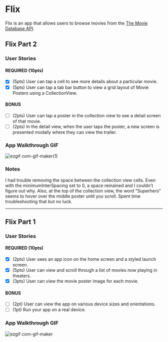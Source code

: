 # Flix

Flix is an app that allows users to browse movies from the [The Movie Database API](http://docs.themoviedb.apiary.io/#).

## Flix Part 2

### User Stories

#### REQUIRED (10pts)
- [x] (5pts) User can tap a cell to see more details about a particular movie.
- [x] (5pts) User can tap a tab bar button to view a grid layout of Movie Posters using a CollectionView.

#### BONUS
- [ ] (2pts) User can tap a poster in the collection view to see a detail screen of that movie.
- [ ] (2pts) In the detail view, when the user taps the poster, a new screen is presented modally where they can view the trailer.

### App Walkthrough GIF

![ezgif com-gif-maker(1)](https://user-images.githubusercontent.com/44451960/191183343-61ef280b-70d6-42dc-aa5c-9f46b73d7cc1.gif)

### Notes
I had trouble removing the space between the collection view cells. Even with the minimumInterSpacing set to 0, a space remained and I couldn't figure out why. Also, at the top of the collection view, the word "Superhero" seems to hover over the middle poster until you scroll. Spent time troubleshooting that but no luck.


---

## Flix Part 1

### User Stories

#### REQUIRED (10pts)
- [x] (2pts) User sees an app icon on the home screen and a styled launch screen.
- [x] (5pts) User can view and scroll through a list of movies now playing in theaters.
- [x] (3pts) User can view the movie poster image for each movie.

#### BONUS
- [ ] (2pt) User can view the app on various device sizes and orientations.
- [ ] (1pt) Run your app on a real device.

### App Walkthrough GIF

![ezgif com-gif-maker](https://user-images.githubusercontent.com/44451960/189783002-99611880-8735-4bf3-ae00-95831985eb8b.gif)


